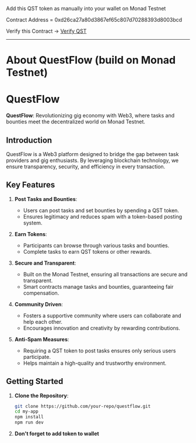 
Add this QST token as manually into your wallet on Monad Testnet

Contract Address = 0xd26ca27a80d3867ef65c807d70288393d8003bcd

Verify this Contract -> [Verify QST](https://u2uscan.xyz/address/0xd26ca27a80d3867ef65c807d70288393d8003bcd)

---

# About QuestFlow (build on Monad Testnet)

# QuestFlow

**QuestFlow**: Revolutionizing gig economy with Web3, where tasks and bounties meet the decentralized world on Monad Testnet.

## Introduction
QuestFlow is a Web3 platform designed to bridge the gap between task providers and gig enthusiasts. By leveraging blockchain technology, we ensure transparency, security, and efficiency in every transaction.

## Key Features
1. **Post Tasks and Bounties**:
   - Users can post tasks and set bounties by spending a QST token.
   - Ensures legitimacy and reduces spam with a token-based posting system.

2. **Earn Tokens**:
   - Participants can browse through various tasks and bounties.
   - Complete tasks to earn QST tokens or other rewards.

3. **Secure and Transparent**:
   - Built on the Monad Testnet, ensuring all transactions are secure and transparent.
   - Smart contracts manage tasks and bounties, guaranteeing fair compensation.

4. **Community Driven**:
   - Fosters a supportive community where users can collaborate and help each other.
   - Encourages innovation and creativity by rewarding contributions.

5. **Anti-Spam Measures**:
   - Requiring a QST token to post tasks ensures only serious users participate.
   - Helps maintain a high-quality and trustworthy environment.

## Getting Started
1. **Clone the Repository**:
   ```sh
   git clone https://github.com/your-repo/questflow.git
   cd my-app
   npm install
   npm run dev
   ```

2. **Don't forget to add token to wallet**
